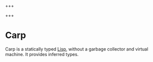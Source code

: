 
+++

+++
# Carp

Carp is a statically typed [Lisp](file:lisp.org), without a garbage collector and virtual machine. It provides inferred types.

